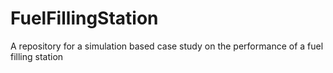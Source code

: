 # FuelFillingStation
A repository for a simulation based case study on the performance of a fuel filling station
